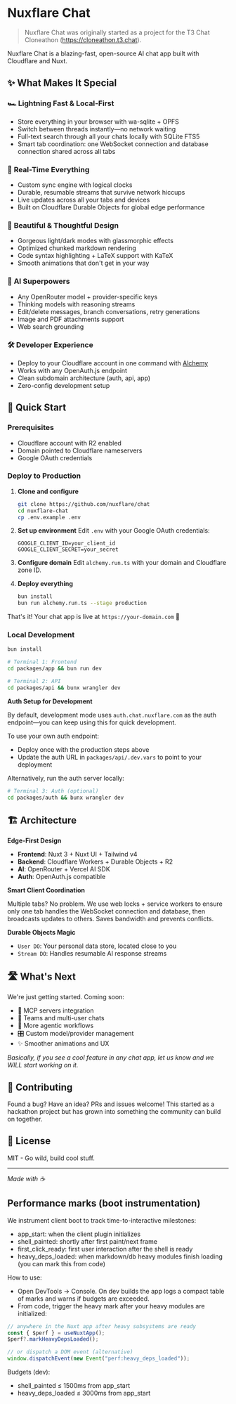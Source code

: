 # Nuxflare Chat

> Nuxflare Chat was originally started as a project for the T3 Chat Cloneathon (https://cloneathon.t3.chat).

Nuxflare Chat is a blazing-fast, open-source AI chat app built with Cloudflare and Nuxt.

## ✨ What Makes It Special

### 🏎️ **Lightning Fast & Local-First**

- Store everything in your browser with wa-sqlite + OPFS
- Switch between threads instantly—no network waiting
- Full-text search through all your chats locally with SQLite FTS5
- Smart tab coordination: one WebSocket connection and database connection shared across all tabs

### 🔄 **Real-Time Everything**

- Custom sync engine with logical clocks
- Durable, resumable streams that survive network hiccups
- Live updates across all your tabs and devices
- Built on Cloudflare Durable Objects for global edge performance

### 🎨 **Beautiful & Thoughtful Design**

- Gorgeous light/dark modes with glassmorphic effects
- Optimized chunked markdown rendering
- Code syntax highlighting + LaTeX support with KaTeX
- Smooth animations that don't get in your way

### 🧠 **AI Superpowers**

- Any OpenRouter model + provider-specific keys
- Thinking models with reasoning streams
- Edit/delete messages, branch conversations, retry generations
- Image and PDF attachments support
- Web search grounding

### 🛠️ **Developer Experience**

- Deploy to your Cloudflare account in one command with [Alchemy](https://alchemy.run)
- Works with any OpenAuth.js endpoint
- Clean subdomain architecture (auth, api, app)
- Zero-config development setup

## 🚀 Quick Start

### Prerequisites

- Cloudflare account with R2 enabled
- Domain pointed to Cloudflare nameservers
- Google OAuth credentials

### Deploy to Production

1. **Clone and configure**

   ```bash
   git clone https://github.com/nuxflare/chat
   cd nuxflare-chat
   cp .env.example .env
   ```

2. **Set up environment**
   Edit `.env` with your Google OAuth credentials:

   ```
   GOOGLE_CLIENT_ID=your_client_id
   GOOGLE_CLIENT_SECRET=your_secret
   ```

3. **Configure domain**
   Edit `alchemy.run.ts` with your domain and Cloudflare zone ID.

4. **Deploy everything**
   ```bash
   bun install
   bun run alchemy.run.ts --stage production
   ```

That's it! Your chat app is live at `https://your-domain.com` 🎉

### Local Development

```bash
bun install

# Terminal 1: Frontend
cd packages/app && bun run dev

# Terminal 2: API
cd packages/api && bunx wrangler dev
```

**Auth Setup for Development**

By default, development mode uses `auth.chat.nuxflare.com` as the auth endpoint—you can keep using this for quick development.

To use your own auth endpoint:

- Deploy once with the production steps above
- Update the auth URL in `packages/api/.dev.vars` to point to your deployment

Alternatively, run the auth server locally:

```bash
# Terminal 3: Auth (optional)
cd packages/auth && bunx wrangler dev
```

## 🏗️ Architecture

**Edge-First Design**

- **Frontend**: Nuxt 3 + Nuxt UI + Tailwind v4
- **Backend**: Cloudflare Workers + Durable Objects + R2
- **AI**: OpenRouter + Vercel AI SDK
- **Auth**: OpenAuth.js compatible

**Smart Client Coordination**

Multiple tabs? No problem. We use web locks + service workers to ensure only one tab handles the WebSocket connection and database, then broadcasts updates to others. Saves bandwidth and prevents conflicts.

**Durable Objects Magic**

- `User DO`: Your personal data store, located close to you
- `Stream DO`: Handles resumable AI response streams

## 🛣️ What's Next

We're just getting started. Coming soon:

- 🔌 MCP servers integration
- 👥 Teams and multi-user chats
- 🤖 More agentic workflows
- 🎛️ Custom model/provider management
- ✨ Smoother animations and UX

_Basically, if you see a cool feature in any chat app, let us know and we WILL start working on it._

## 🤝 Contributing

Found a bug? Have an idea? PRs and issues welcome! This started as a hackathon project but has grown into something the community can build on together.

## 📄 License

MIT - Go wild, build cool stuff.

---

_Made with ☕_

## Performance marks (boot instrumentation)

We instrument client boot to track time-to-interactive milestones:

- app_start: when the client plugin initializes
- shell_painted: shortly after first paint/next frame
- first_click_ready: first user interaction after the shell is ready
- heavy_deps_loaded: when markdown/db heavy modules finish loading (you can mark this from code)

How to use:

- Open DevTools → Console. On dev builds the app logs a compact table of marks and warns if budgets are exceeded.
- From code, trigger the heavy mark after your heavy modules are initialized:

```ts
// anywhere in the Nuxt app after heavy subsystems are ready
const { $perf } = useNuxtApp();
$perf?.markHeavyDepsLoaded();

// or dispatch a DOM event (alternative)
window.dispatchEvent(new Event("perf:heavy_deps_loaded"));
```

Budgets (dev):

- shell_painted ≤ 1500ms from app_start
- heavy_deps_loaded ≤ 3000ms from app_start
